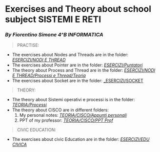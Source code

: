 # Exercises and Theory about school subject SISTEMI E RETI
### _By Fiorentino Simone 4^B INFORMATICA_

>PRACTISE:
- The exercises about Nodes and Threads are in the folder: [_ESERCIZI/NODI E THREAD_](https://github.com/Fiorentino-Simone/playground-Sistemi_e_Reti-4B/tree/master/ESERCIZI/NODI%20E%20THREAD)
- The exercises about Pointer are in the folder: [_ESERCIZI/Puntatori_](https://github.com/Fiorentino-Simone/playground-Sistemi_e_Reti-4B/tree/master/ESERCIZI/Puntatori)
- The theory about Process and Thread are in the folder: [_ESERCIZI/NODI E THREAD/Processi e Thread/Teoria_](https://github.com/Fiorentino-Simone/playground-Sistemi_e_Reti-4B/tree/master/ESERCIZI/NODI%20E%20THREAD/Processi%20e%20Thread/Teoria)
- The exercises about Socket are in the folder: [_ESERCIZI/SOCKET](https://github.com/Fiorentino-Simone/playground-Sistemi_e_Reti-4B/tree/master/ESERCIZI/SOCKET)


>THEORY:
- The theory about Sistemi operativi e processi is in the folder: [_TEORIA/Processi_](https://github.com/Fiorentino-Simone/playground-Sistemi_e_Reti-4B/tree/master/TEORIA/Processi)
- The theory about CISCO are in different folders:
    1) My personal notes: [_TEORIA/CISCO/Appunti personali_](https://github.com/Fiorentino-Simone/playground-Sistemi_e_Reti-4B/tree/master/TEORIA/CISCO/Appunti%20personali)
    2) PPT of my professor: [_TEORIA/CISCO/PPT Prof_](https://github.com/Fiorentino-Simone/playground-Sistemi_e_Reti-4B/tree/master/TEORIA/CISCO/PPT%20Prof)

> CIVIC EDUCATION:
- The exercises about civic Education are in the folder: [_ESERCIZI/EDU CIVICA_](https://github.com/Fiorentino-Simone/playground-Sistemi_e_Reti-4B/tree/master/ESERCIZI/EDU%20CIVICA)
